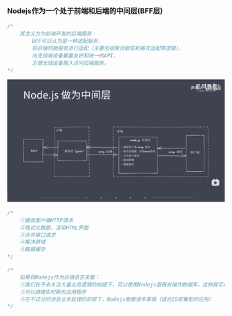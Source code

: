 ### Nodejs作为一个处于前端和后端的中间层(BFF层)
```js
/* 
    其含义为为前端开发的后端服务：
        BFF可以认为是一种适配服务，
        将后端的微服务进行适配（主要包括聚合裁剪和格式适配等逻辑），
        向无线端设备暴露友好和统一的API，
        方便无线设备接入访问后端服务。 
*/
```
![用作BFF层的Nodejs](image-4.png)

```js
/* 
    ①接收客户端HTTP请求
    ②格式化数据，渲染HTML界面
    ③合并接口请求
    ④解决跨域
    ⑤数据缓存
*/
```

```js
/* 
    如果将Nodejs作为后端语言来看：
    ①我们在不去关注大量业务逻辑的前提下，可以使用Nodejs直接去操作数据库，这样就可以很容易的搭建出高效轻量的API服务
    ②可以搭建实时聊天应用程序
    ③在不过分的涉及业务处理的前提下，Nodejs能做很多事情（适合IO密集型的应用）
*/
``` 